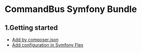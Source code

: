 # CommandBus Symfony Bundle

## 1.Getting started

* [Add by composer.json](composer.md) 
* [Add configuration in Symfony Flex](composer.md)